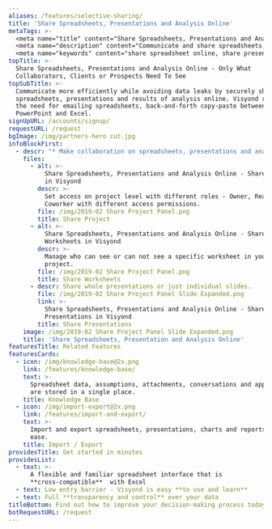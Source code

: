 ```yaml
---
aliases: /features/selective-sharing/
title: 'Share Spreadsheets, Presentations and Analysis Online'
metaTags: >-
  <meta name="title" content="Share Spreadsheets, Presentations and Analysis Online">
  <meta name="description" content="Communicate and share spreadsheets, presentations and analysis more efficiently and avoid data leaks and manual back-and-forth copy-paste between Excel and Powerpoint.">
  <meta name="keywords" content="share spreadsheet online, share presentations">
topTitle: >-
  Share Spreadsheets, Presentations and Analysis Online - Only What
  Collaborators, Clients or Prospects Need To See
topSubTitle: >-
  Communicate more efficiently while avoiding data leaks by securely sharing
  spreadsheets, presentations and results of analysis online. Visyond removes
  the need for emailing spreadsheets, back-and-forth copy-paste between
  PowerPoint and Excel.
signUpURL: /accounts/signup/
requestURL: /request
bgImage: /img/partners-hero cut.jpg
infoBlockFirst:
  - descr: "* Make collaboration on spreadsheets, presentations and analysis faster, safer and less prone to errors, unwanted changes and accidental data leakages\r\n* Share whole projects and control what each collaborator gets to see\r\n* Share whole spreadsheets, certain worksheets or only specific parts of a worksheet \r\n* Share full presentations or only individual slides linked to the spreadsheet without exposing data or calculations\r\n"
    files:
      - alt: >-
          Share Spreadsheets, Presentations and Analysis Online - Share Projects
          in Visyond
        descr: >-
          Set access on project level with different roles - Owner, Reader,
          Coworker with different access permissions.
        file: /img/2019-02 Share Project Panel.png
        title: Share Project
      - alt: >-
          Share Spreadsheets, Presentations and Analysis Online - Share
          Worksheets in Visyond
        descr: >-
          Manage who can see or can not see a specific worksheet in your
          project.
        file: /img/2019-02 Share Project Panel.png
        title: Share Worksheets
      - descr: Share whole presentations or just individual slides.
        file: /img/2019-02 Share Project Panel Slide Expanded.png
        link: >-
          Share Spreadsheets, Presentations and Analysis Online - Share
          Presentations in Visyond
        title: Share Presentations
    image: /img/2019-02 Share Project Panel Slide Expanded.png
    title: 'Share Spreadsheets, Presentation and Analysis Online'
featuresTitle: Related Features
featuresCards:
  - icon: /img/knowledge-base@2x.png
    link: /features/knowledge-base/
    text: >-
      Spreadsheet data, assumptions, attachments, conversations and approvals
      are stored in a single place.
    title: Knowledge Base
  - icon: /img/import-export@2x.png
    link: /features/import-and-export/
    text: >-
      Import and export spreadsheets, presentations, charts and reports with
      ease.
    title: Import / Export
providesTitle: Get started in minutes
providesList:
  - text: >-
      A flexible and familiar spreadsheet interface that is
      **cross-compatible**  with Excel
  - text: Low entry barrier - Visyond is easy **to use and learn**
  - text: Full **transparency and control** over your data
titleBottom: Find out how to improve your decision-making process today
botRequestURL: /request
---
```


